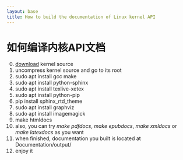 ```yaml
---
layout: base
title: How to build the documentation of Linux kernel API
---
```


# 如何编译内核API文档

0. [download](https://www.kernel.org/) kernel source
1. uncompress kernel source and go to its root
2. sudo apt install gcc make
3. sudo apt install python-sphinx
4. sudo apt install texlive-xetex
5. sudo apt install python-pip
6. pip install sphinx_rtd_theme
7. sudo apt install graphviz
8. sudo apt install imagemagick
9. make htmldocs
10. also, you can try *make pdfdocs*, *make epubdocs*, *make xmldocs* or *make latexdocs* as you want
11. when finished, documentation you built is located at Documentation/output/
12. enjoy it